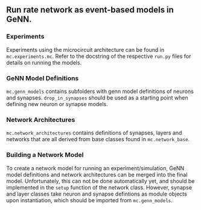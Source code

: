 ## Run rate network as event-based models in GeNN.

### Experiments
Experiments using the microcircuit architecture can be found in
`mc.experiments.mc`. Refer to the docstring of the respective
`run.py` files for details on running the models.

### GeNN Model Definitions
`mc.genn_models` contains subfolders with genn model definitions
of neurons and synapses. `drop_in_synapses` should be used as a
starting point when defining new neuron or synapse models.

### Network Architectures
`mc.network_architectures` contains definitions of synapses, layers
and networks that are all derived from base classes found in
`mc.network_base`.

### Building a Network Model
To create a network model for running an experiment/simulation,
GeNN model definitions and network architectures can be merged
into the final model. Unfortunately, this can not be done automatically
yet, and should be implemented in the `setup` function
of the network class. However, synapse and layer classes take neuron and
synapse defintions as module objects upon instantiation, which should
be imported from `mc.genn_models`.

